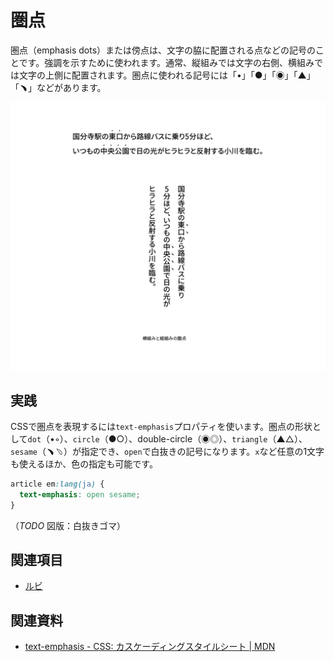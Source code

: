 # 圏点

圏点（emphasis dots）または傍点は、文字の脇に配置される点などの記号のことです。強調を示すために使われます。通常、縦組みでは文字の右側、横組みでは文字の上側に配置されます。圏点に使われる記号には「•」「●」「◉」「▲」「﹅」などがあります。

![横組みと縦組みの圏点](../images/emphasis-dots.png)

## 実践

CSSで圏点を表現するには`text-emphasis`プロパティを使います。圏点の形状として`dot`（•◦）、`circle`（●○）、double-circle（◉◎）、`triangle`（▲△）、`sesame`（﹅﹆）が指定でき、`open`で白抜きの記号になります。`x`など任意の1文字も使えるほか、色の指定も可能です。

```css
article em:lang(ja) {
  text-emphasis: open sesame;
}
```

（*TODO* 図版：白抜きゴマ）

## 関連項目

- [ルビ](./ruby.md)

## 関連資料

- [text-emphasis - CSS: カスケーディングスタイルシート | MDN](https://developer.mozilla.org/ja/docs/Web/CSS/text-emphasis)

